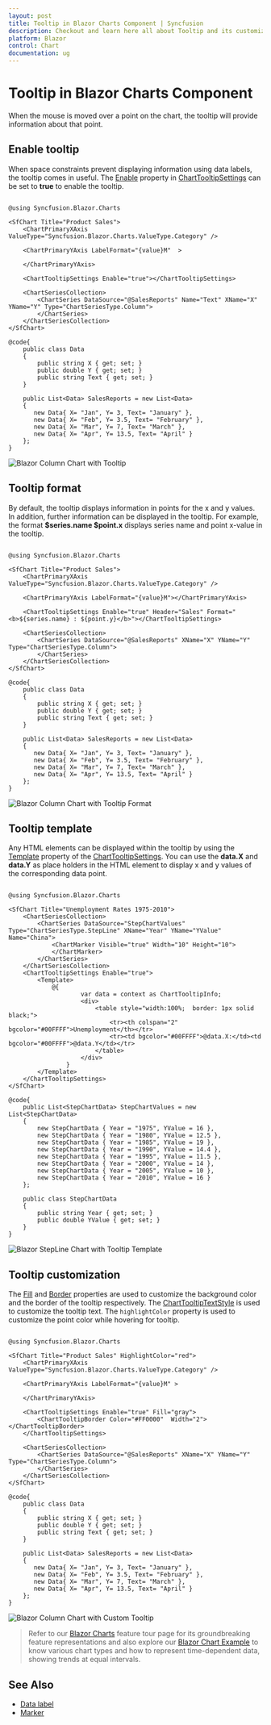 ```yaml
---
layout: post
title: Tooltip in Blazor Charts Component | Syncfusion
description: Checkout and learn here all about Tooltip and its customization in Syncfusion Blazor Charts component and much more.
platform: Blazor
control: Chart
documentation: ug
---
```


# Tooltip in Blazor Charts Component

<!-- markdownlint-disable MD036 -->

When the mouse is moved over a point on the chart, the tooltip will provide information about that point.

## Enable tooltip

When space constraints prevent displaying information using data labels, the tooltip comes in useful. The [Enable](https://help.syncfusion.com/cr/blazor/Syncfusion.Blazor.Charts.ChartTooltipSettings.html#Syncfusion_Blazor_Charts_ChartTooltipSettings_Enable) property in [ChartTooltipSettings](https://help.syncfusion.com/cr/blazor/Syncfusion.Blazor.Charts.ChartTooltipSettings.html) can be set to **true** to enable the tooltip.

```cshtml

@using Syncfusion.Blazor.Charts

<SfChart Title="Product Sales">
    <ChartPrimaryXAxis ValueType="Syncfusion.Blazor.Charts.ValueType.Category" />

    <ChartPrimaryYAxis LabelFormat="{value}M"  >

    </ChartPrimaryYAxis>

    <ChartTooltipSettings Enable="true"></ChartTooltipSettings>

    <ChartSeriesCollection>
        <ChartSeries DataSource="@SalesReports" Name="Text" XName="X" YName="Y" Type="ChartSeriesType.Column">
        </ChartSeries>
    </ChartSeriesCollection>
</SfChart>

@code{
    public class Data
    {
        public string X { get; set; }
        public double Y { get; set; }
        public string Text { get; set; }
    }

    public List<Data> SalesReports = new List<Data>
	{
       new Data{ X= "Jan", Y= 3, Text= "January" },
       new Data{ X= "Feb", Y= 3.5, Text= "February" },
       new Data{ X= "Mar", Y= 7, Text= "March" },
       new Data{ X= "Apr", Y= 13.5, Text= "April" }
    };
}

```

![Blazor Column Chart with Tooltip](images/tooltip/blazor-column-chart-tooltip.png)

## Tooltip format

<!-- markdownlint-disable MD013 -->

By default, the tooltip displays information in points for the x and y values. In addition, further information can be displayed in the tooltip. For example, the format **$series.name $point.x** displays series name and point x-value in the tooltip.

```cshtml

@using Syncfusion.Blazor.Charts

<SfChart Title="Product Sales">
    <ChartPrimaryXAxis ValueType="Syncfusion.Blazor.Charts.ValueType.Category" />

    <ChartPrimaryYAxis LabelFormat="{value}M"></ChartPrimaryYAxis>

    <ChartTooltipSettings Enable="true" Header="Sales" Format="<b>${series.name} : ${point.y}</b>"></ChartTooltipSettings>

    <ChartSeriesCollection>
        <ChartSeries DataSource="@SalesReports" XName="X" YName="Y" Type="ChartSeriesType.Column">
        </ChartSeries>
    </ChartSeriesCollection>
</SfChart>

@code{
    public class Data
    {
        public string X { get; set; }
        public double Y { get; set; }
        public string Text { get; set; }
    }

    public List<Data> SalesReports = new List<Data>
	{
       new Data{ X= "Jan", Y= 3, Text= "January" },
       new Data{ X= "Feb", Y= 3.5, Text= "February" },
       new Data{ X= "Mar", Y= 7, Text= "March" },
       new Data{ X= "Apr", Y= 13.5, Text= "April" }
    };
}

```

![Blazor Column Chart with Tooltip Format](images/tooltip/blazor-column-chart-tooltip-format.png)

<!-- markdownlint-disable MD013 -->

## Tooltip template

Any HTML elements can be displayed within the tooltip by using the [Template](https://help.syncfusion.com/cr/blazor/Syncfusion.Blazor.Charts.ChartTooltipSettings.html#Syncfusion_Blazor_Charts_ChartTooltipSettings_Template) property of the [ChartTooltipSettings](https://help.syncfusion.com/cr/blazor/Syncfusion.Blazor.Charts.ChartTooltipSettings.html). You can use the **data.X** and **data.Y** as place holders in the HTML element to display x and y values of the corresponding data point.

```cshtml

@using Syncfusion.Blazor.Charts

<SfChart Title="Unemployment Rates 1975-2010">
    <ChartSeriesCollection>
        <ChartSeries DataSource="StepChartValues" Type="ChartSeriesType.StepLine" XName="Year" YName="YValue" Name="China">
            <ChartMarker Visible="true" Width="10" Height="10">
            </ChartMarker>
        </ChartSeries>
    </ChartSeriesCollection>
    <ChartTooltipSettings Enable="true">
        <Template>
            @{
                    var data = context as ChartTooltipInfo;
                    <div>                       
                        <table style="width:100%;  border: 1px solid black;">
                            <tr><th colspan="2" bgcolor="#00FFFF">Unemployment</th></tr>
                            <tr><td bgcolor="#00FFFF">@data.X:</td><td bgcolor="#00FFFF">@data.Y</td></tr>
                        </table>
                    </div>
                }         
        </Template>
    </ChartTooltipSettings>
</SfChart>

@code{
    public List<StepChartData> StepChartValues = new List<StepChartData>
    {
        new StepChartData { Year = "1975", YValue = 16 },
        new StepChartData { Year = "1980", YValue = 12.5 },
        new StepChartData { Year = "1985", YValue = 19 },
        new StepChartData { Year = "1990", YValue = 14.4 },
        new StepChartData { Year = "1995", YValue = 11.5 },
        new StepChartData { Year = "2000", YValue = 14 },
        new StepChartData { Year = "2005", YValue = 10 },
        new StepChartData { Year = "2010", YValue = 16 }
    };

    public class StepChartData
    {
        public string Year { get; set; }
        public double YValue { get; set; }
    }
}

```

![Blazor StepLine Chart with Tooltip Template](images/tooltip/blazor-step-chart-tooltip-template.png)

## Tooltip customization

The [Fill](https://help.syncfusion.com/cr/blazor/Syncfusion.Blazor.Charts.ChartTooltipSettings.html#Syncfusion_Blazor_Charts_ChartTooltipSettings_Fill) and [Border](https://help.syncfusion.com/cr/blazor/Syncfusion.Blazor.Charts.ChartTooltipSettings.html#Syncfusion_Blazor_Charts_ChartTooltipSettings_Border) properties are used to customize the background color and the border of the tooltip respectively. The [ChartTooltipTextStyle](https://help.syncfusion.com/cr/blazor/Syncfusion.Blazor.Charts.ChartTooltipTextStyle.html) is used to customize the tooltip text. The `highlightColor` property is used to customize the point color while hovering for tooltip.

```cshtml

@using Syncfusion.Blazor.Charts

<SfChart Title="Product Sales" HighlightColor="red">
    <ChartPrimaryXAxis ValueType="Syncfusion.Blazor.Charts.ValueType.Category" />

    <ChartPrimaryYAxis LabelFormat="{value}M" >

    </ChartPrimaryYAxis>

    <ChartTooltipSettings Enable="true" Fill="gray">
        <ChartTooltipBorder Color="#FF0000"  Width="2"></ChartTooltipBorder>
    </ChartTooltipSettings>

    <ChartSeriesCollection>
        <ChartSeries DataSource="@SalesReports" XName="X" YName="Y" Type="ChartSeriesType.Column">
        </ChartSeries>
    </ChartSeriesCollection>
</SfChart>

@code{
    public class Data
    {
        public string X { get; set; }
        public double Y { get; set; }
        public string Text { get; set; }
    }

    public List<Data> SalesReports = new List<Data>
	{
       new Data{ X= "Jan", Y= 3, Text= "January" },
       new Data{ X= "Feb", Y= 3.5, Text= "February" },
       new Data{ X= "Mar", Y= 7, Text= "March" },
       new Data{ X= "Apr", Y= 13.5, Text= "April" }
    };
}

```

![Blazor Column Chart with Custom Tooltip](images/tooltip/blazor-column-chart-custom-tooltip.png)

> Refer to our [Blazor Charts](https://www.syncfusion.com/blazor-components/blazor-charts) feature tour page for its groundbreaking feature representations and also explore our [Blazor Chart Example](https://blazor.syncfusion.com/demos/chart/line?theme=bootstrap4) to know various chart types and how to represent time-dependent data, showing trends at equal intervals.

## See Also

* [Data label](./data-labels)
* [Marker](./data-markers)